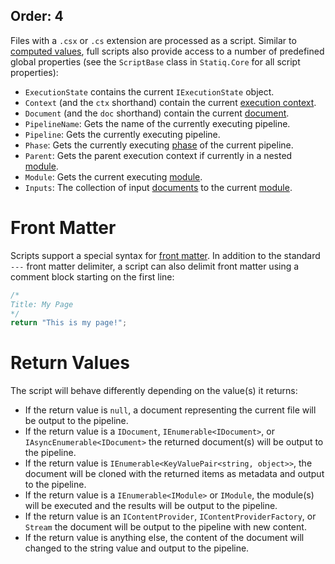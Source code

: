 Order: 4
---
Files with a `.csx` or `.cs` extension are processed as a script. Similar to [computed values](xref:metadata-values#computed-values), full scripts also provide access to a number of predefined global properties (see the `ScriptBase` class in `Statiq.Core` for all script properties):

- `ExecutionState` contains the current `IExecutionState` object.
- `Context` (and the `ctx` shorthand) contain the current [execution context](xref:execution#execution-context).
- `Document` (and the `doc` shorthand) contain the current [document](xref:documents-and-metadata).
- `PipelineName`: Gets the name of the currently executing pipeline.
- `Pipeline`: Gets the currently executing pipeline.
- `Phase`: Gets the currently executing [phase](xref:pipelines-and-modules#phases) of the current pipeline.
- `Parent`: Gets the parent execution context if currently in a nested [module](xref:about-modules).
- `Module`: Gets the current executing [module](xref:about-modules).
- `Inputs`: The collection of input [documents](xref:documents-and-metadata) to the current [module](xref:about-modules).

# Front Matter

Scripts support a special syntax for [front matter](xref:front-matter). In addition to the standard `---` front matter delimiter, a script can also delimit front matter using a comment block starting on the first line:

```csharp
/*
Title: My Page
*/
return "This is my page!";
```

# Return Values

The script will behave differently depending on the value(s) it returns:

- If the return value is `null`, a document representing the current file will be output to the pipeline.
- If the return value is a `IDocument`, `IEnumerable<IDocument>`, or `IAsyncEnumerable<IDocument>` the returned document(s) will be output to the pipeline.
- If the return value is `IEnumerable<KeyValuePair<string, object>>`, the document will be cloned with the returned items as metadata and output to the pipeline.
- If the return value is a `IEnumerable<IModule>` or `IModule`, the module(s) will be executed and the results will be output to the pipeline.
- If the return value is an `IContentProvider`, `IContentProviderFactory`, or `Stream` the document will be output to the pipeline with new content.
- If the return value is anything else, the content of the document will changed to the string value and output to the pipeline.